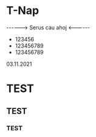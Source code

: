 # T-Nap

------> Serus cau ahoj <------

* 123456
* 123456789
* 123456789

03.11.2021

# TEST

## TEST

### TEST
